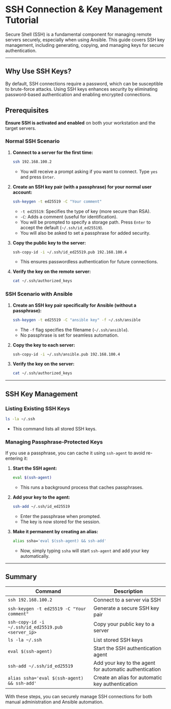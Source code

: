 # SSH Connection & Key Management Tutorial

Secure Shell (SSH) is a fundamental component for managing remote servers securely, especially when using Ansible. This guide covers SSH key management, including generating, copying, and managing keys for secure authentication.

---

## Why Use SSH Keys?
By default, SSH connections require a password, which can be susceptible to brute-force attacks. Using SSH keys enhances security by eliminating password-based authentication and enabling encrypted connections.

## Prerequisites
**Ensure SSH is activated and enabled** on both your workstation and the target servers.

### Normal SSH Scenario
1. **Connect to a server for the first time:**
   ```sh
   ssh 192.168.100.2
   ```
   - You will receive a prompt asking if you want to connect. Type `yes` and press `Enter`.

2. **Create an SSH key pair (with a passphrase) for your normal user account:**
   ```sh
   ssh-keygen -t ed25519 -C "Your comment"
   ```
   - `-t ed25519`: Specifies the type of key (more secure than RSA).
   - `-C`: Adds a comment (useful for identification).
   - You will be prompted to specify a storage path. Press `Enter` to accept the default (`~/.ssh/id_ed25519`).
   - You will also be asked to set a passphrase for added security.

3. **Copy the public key to the server:**
   ```sh
   ssh-copy-id -i ~/.ssh/id_ed25519.pub 192.168.100.4
   ```
   - This ensures passwordless authentication for future connections.

4. **Verify the key on the remote server:**
   ```sh
   cat ~/.ssh/authorized_keys
   ```

### SSH Scenario with Ansible
1. **Create an SSH key pair specifically for Ansible (without a passphrase):**
   ```sh
   ssh-keygen -t ed25519 -C "ansible key" -f ~/.ssh/ansible
   ```
   - The `-f` flag specifies the filename (`~/.ssh/ansible`).
   - No passphrase is set for seamless automation.

2. **Copy the key to each server:**
   ```sh
   ssh-copy-id -i ~/.ssh/ansible.pub 192.168.100.4
   ```

3. **Verify the key on the server:**
   ```sh
   cat ~/.ssh/authorized_keys
   ```

---

## SSH Key Management
### Listing Existing SSH Keys
```sh
ls -la ~/.ssh
```
- This command lists all stored SSH keys.

### Managing Passphrase-Protected Keys
If you use a passphrase, you can cache it using `ssh-agent` to avoid re-entering it:

1. **Start the SSH agent:**
   ```sh
   eval $(ssh-agent)
   ```
   - This runs a background process that caches passphrases.

2. **Add your key to the agent:**
   ```sh
   ssh-add ~/.ssh/id_ed25519
   ```
   - Enter the passphrase when prompted.
   - The key is now stored for the session.

3. **Make it permanent by creating an alias:**
   ```sh
   alias ssha='eval $(ssh-agent) && ssh-add'
   ```
   - Now, simply typing `ssha` will start `ssh-agent` and add your key automatically.

---

## Summary
| Command | Description |
|---------|-------------|
| `ssh 192.168.100.2` | Connect to a server via SSH |
| `ssh-keygen -t ed25519 -C "Your comment"` | Generate a secure SSH key pair |
| `ssh-copy-id -i ~/.ssh/id_ed25519.pub <server_ip>` | Copy your public key to a server |
| `ls -la ~/.ssh` | List stored SSH keys |
| `eval $(ssh-agent)` | Start the SSH authentication agent |
| `ssh-add ~/.ssh/id_ed25519` | Add your key to the agent for automatic authentication |
| `alias ssha='eval $(ssh-agent) && ssh-add'` | Create an alias for automatic key authentication |

With these steps, you can securely manage SSH connections for both manual administration and Ansible automation.

